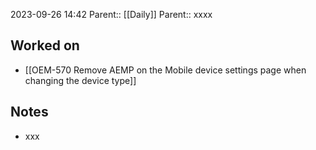 2023-09-26 14:42
Parent:: [[Daily]] 
Parent:: xxxx
## Worked on

- [[OEM-570 Remove AEMP on the Mobile device settings page when changing the device type]]

## Notes

- xxx






